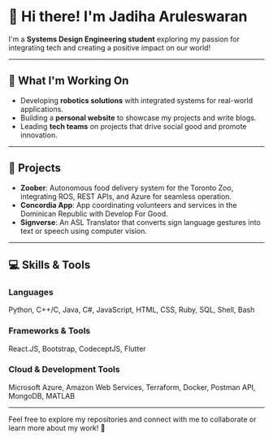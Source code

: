 # 👋 Hi there! I'm Jadiha Aruleswaran  

I'm a **Systems Design Engineering student** exploring my passion for integrating tech and creating a positive impact on our world!  

---

## 🌱 What I'm Working On  
- Developing **robotics solutions** with integrated systems for real-world applications.  
- Building a **personal website** to showcase my projects and write blogs.  
- Leading **tech teams** on projects that drive social good and promote innovation.  

---

## 🔭 Projects  
- **Zoober**: Autonomous food delivery system for the Toronto Zoo, integrating ROS, REST APIs, and Azure for seamless operation.  
- **Concordia App**: App coordinating volunteers and services in the Dominican Republic with Develop For Good. 
- **Signverse**: An ASL Translator that converts sign language gestures into text or speech using computer vision.  

---

## 💻 Skills & Tools  

### **Languages**  
Python, C++/C, Java, C#, JavaScript, HTML, CSS,  Ruby, SQL, Shell, Bash  

### **Frameworks & Tools**  
React.JS, Bootstrap, CodeceptJS, Flutter  

### **Cloud & Development Tools**  
Microsoft Azure, Amazon Web Services, Terraform, Docker, Postman API, MongoDB, MATLAB  

---

Feel free to explore my repositories and connect with me to collaborate or learn more about my work! 🚀


<!--
**jadiha/jadiha** is a ✨ _special_ ✨ repository because its `README.md` (this file) appears on your GitHub profile.

Here are some ideas to get you started:

- 🔭 I’m currently working on ...
- 🌱 I’m currently learning ...
- 👯 I’m looking to collaborate on ...
- 🤔 I’m looking for help with ...
- 💬 Ask me about ...
- 📫 How to reach me: ...
- 😄 Pronouns: ...
- ⚡ Fun fact: ...
-->
